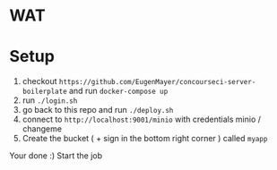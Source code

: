 # WAT

# Setup

1.  checkout `https://github.com/EugenMayer/concourseci-server-boilerplate` and run `docker-compose up`
2. run `./login.sh`
3. go back to this repo and run `./deploy.sh`
4. connect to `http://localhost:9001/minio` with credentials minio / changeme
5. Create the bucket ( + sign in the bottom right corner ) called `myapp`

 
Your done :) Start the job 

